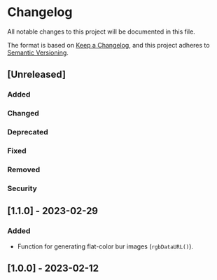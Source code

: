 # Changelog

All notable changes to this project will be documented in this file.

The format is based on [Keep a Changelog](https://keepachangelog.com/en/1.0.0/),
and this project adheres to [Semantic Versioning](https://semver.org/spec/v2.0.0.html).

## [Unreleased]

### Added

### Changed

### Deprecated

### Fixed

### Removed

### Security

## [1.1.0] - 2023-02-29

### Added

-   Function for generating flat-color bur images (`rgbDataURL()`).

## [1.0.0] - 2023-02-12
